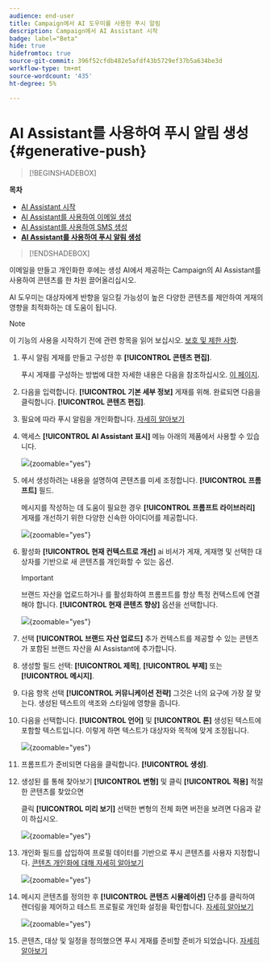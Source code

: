 ```yaml
---
audience: end-user
title: Campaign에서 AI 도우미를 사용한 푸시 알림
description: Campaign에서 AI Assistant 시작
badge: label="Beta"
hide: true
hidefromtoc: true
source-git-commit: 396f52cfdb482e5afdf43b5729ef37b5a634be3d
workflow-type: tm+mt
source-wordcount: '435'
ht-degree: 5%

---
```


# AI Assistant를 사용하여 푸시 알림 생성 {#generative-push}

>[!BEGINSHADEBOX]

**목차**

* [AI Assistant 시작](generative-gs.md)
* [AI Assistant를 사용하여 이메일 생성](generative-content.md)
* [AI Assistant를 사용하여 SMS 생성](generative-sms.md)
* **[AI Assistant를 사용하여 푸시 알림 생성](generative-push.md)**

>[!ENDSHADEBOX]

이메일을 만들고 개인화한 후에는 생성 AI에서 제공하는 Campaign의 AI Assistant를 사용하여 콘텐츠를 한 차원 끌어올리십시오.

AI 도우미는 대상자에게 반향을 일으킬 가능성이 높은 다양한 콘텐츠를 제안하여 게재의 영향을 최적화하는 데 도움이 됩니다.

>[!NOTE]
>
>이 기능의 사용을 시작하기 전에 관련 항목을 읽어 보십시오. [보호 및 제한 사항](generative-gs.md#guardrails-and-limitations).

1. 푸시 알림 게재를 만들고 구성한 후 **[!UICONTROL 콘텐츠 편집]**.

   푸시 게재를 구성하는 방법에 대한 자세한 내용은 다음을 참조하십시오. [이 페이지](../push/create-push.md).

1. 다음을 입력합니다. **[!UICONTROL 기본 세부 정보]** 게재를 위해. 완료되면 다음을 클릭합니다. **[!UICONTROL 콘텐츠 편집]**.

1. 필요에 따라 푸시 알림을 개인화합니다. [자세히 알아보기](../push/content-push.md)

1. 액세스 **[!UICONTROL AI Assistant 표시]** 메뉴 아래의 제품에서 사용할 수 있습니다.

   ![](assets/push-genai-1.png){zoomable=&quot;yes&quot;}

1. 에서 생성하려는 내용을 설명하여 콘텐츠를 미세 조정합니다. **[!UICONTROL 프롬프트]** 필드.

   메시지를 작성하는 데 도움이 필요한 경우 **[!UICONTROL 프롬프트 라이브러리]** 게재를 개선하기 위한 다양한 신속한 아이디어를 제공합니다.

   ![](assets/push-genai-2.png){zoomable=&quot;yes&quot;}

1. 활성화 **[!UICONTROL 현재 컨텍스트로 개선]** ai 비서가 게재, 게재명 및 선택한 대상자를 기반으로 새 콘텐츠를 개인화할 수 있는 옵션.

   >[!IMPORTANT]
   >
   > 브랜드 자산을 업로드하거나 를 활성화하여 프롬프트를 항상 특정 컨텍스트에 연결해야 합니다. **[!UICONTROL 현재 콘텐츠 향상]** 옵션을 선택합니다.

   ![](assets/push-genai-3.png){zoomable=&quot;yes&quot;}

1. 선택 **[!UICONTROL 브랜드 자산 업로드]** 추가 컨텍스트를 제공할 수 있는 콘텐츠가 포함된 브랜드 자산을 AI Assistant에 추가합니다.

1. 생성할 필드 선택: **[!UICONTROL 제목]**, **[!UICONTROL 부제]** 또는 **[!UICONTROL 메시지]**.

1. 다음 항목 선택 **[!UICONTROL 커뮤니케이션 전략]** 그것은 너의 요구에 가장 잘 맞는다. 생성된 텍스트의 색조와 스타일에 영향을 줍니다.

1. 다음을 선택합니다. **[!UICONTROL 언어]** 및 **[!UICONTROL 톤]** 생성된 텍스트에 포함할 텍스트입니다. 이렇게 하면 텍스트가 대상자와 목적에 맞게 조정됩니다.

   ![](assets/push-genai-4.png){zoomable=&quot;yes&quot;}

1. 프롬프트가 준비되면 다음을 클릭합니다. **[!UICONTROL 생성]**.

1. 생성된 를 통해 찾아보기 **[!UICONTROL 변형]** 및 클릭 **[!UICONTROL 적용]** 적절한 콘텐츠를 찾았으면

   클릭 **[!UICONTROL 미리 보기]** 선택한 변형의 전체 화면 버전을 보려면 다음과 같이 하십시오.

   ![](assets/push-genai-5.png){zoomable=&quot;yes&quot;}

1. 개인화 필드를 삽입하여 프로필 데이터를 기반으로 푸시 콘텐츠를 사용자 지정합니다. [콘텐츠 개인화에 대해 자세히 알아보기](../personalization/personalize.md)

   ![](assets/push-genai-6.png){zoomable=&quot;yes&quot;}

1. 메시지 콘텐츠를 정의한 후 **[!UICONTROL 콘텐츠 시뮬레이션]** 단추를 클릭하여 렌더링을 제어하고 테스트 프로필로 개인화 설정을 확인합니다. [자세히 알아보기](../preview-test/preview-content.md)

   ![](assets/push-genai-7.png){zoomable=&quot;yes&quot;}

1. 콘텐츠, 대상 및 일정을 정의했으면 푸시 게재를 준비할 준비가 되었습니다. [자세히 알아보기](../monitor/prepare-send.md)
